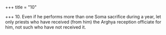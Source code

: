 +++
title = "10"

+++
10. Even if he performs more than one Soma sacrifice during a year, let only priests who have received (from him) the Arghya reception officiate for him, not such who have not received it.

